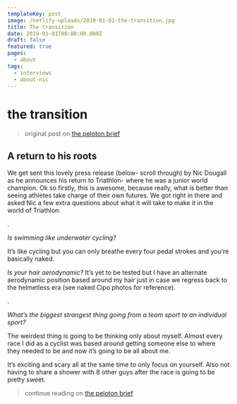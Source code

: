 ```yaml
---
templateKey: post
image: /netlify-uploads/2019-01-01-the-transition.jpg
title: The transition
date: 2019-01-01T00:00:00.000Z
draft: false
featured: true
pages:
  - about
tags:
  - interviews
  - about-nic
---
```


# the transition

> original post on [the peloton brief](http://www.thepelotonbrief.com/nic-dougall-triathlon/)

## A return to his roots

We get sent this lovely press release (below- scroll through) by Nic Dougall as he announces his return to Triathlon- where he was a junior world champion. Ok so firstly, this is awesome, because really, what is better than seeing athletes take charge of their own futures. We got right in there and asked Nic a few extra questions about what it will take to make it in the world of Triathlon:

.

_Is swimming like underwater cycling?_

It’s like cycling but you can only breathe every four pedal strokes and you’re basically naked.

_Is your hair aerodynamic?_
It’s yet to be tested but I have an alternate aerodynamic position based around my hair just in case we regress back to the helmetless era (see naked Cipo photos for reference).

.

_What’s the biggest strangest thing going from a team sport to an individual sport?_

The weirdest thing is going to be thinking only about myself. Almost every race I did as a cyclist was based around getting someone else to where they needed to be and now it’s going to be all about me.

It’s exciting and scary all at the same time to only focus on yourself. Also not having to share a shower with 8 other guys after the race is going to be pretty sweet.

> continue reading on [the peloton brief](http://www.thepelotonbrief.com/nic-dougall-triathlon/)
